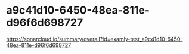# a9c41d10-6450-48ea-811e-d96f6d698727
https://sonarcloud.io/summary/overall?id=examly-test_a9c41d10-6450-48ea-811e-d96f6d698727
